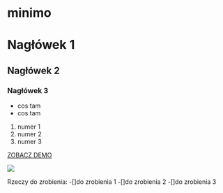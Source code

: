 # minimo

# Nagłówek 1 
## Nagłówek 2
### Nagłówek 3

* cos tam
* cos tam

1. numer 1
2. numer 2
3. numer 3


[ZOBACZ DEMO](https://teencakes.github.io/minimo/)


![](https://images.pexels.com/photos/867481/pexels-photo-867481.jpeg?cs=srgb&dl=background-colors-desk-867481.jpg&fm=jpg)


Rzeczy do zrobienia:
 -[]do zrobienia 1
 -[]do zrobienia 2
 -[]do zrobienia 3
 
 
